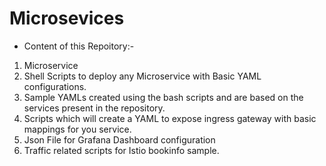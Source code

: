 # Microsevices
- Content of this Repoitory:-
1. Microservice
2. Shell Scripts to deploy any Microservice with Basic YAML configurations.
3. Sample YAMLs created using the bash scripts and are based on the services present in the repository. 
4. Scripts which will create a YAML to expose ingress gateway with basic mappings for you service.
5. Json File for Grafana Dashboard configuration
6. Traffic related scripts for Istio bookinfo sample.
